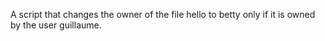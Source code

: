 A  script that changes the owner of the file hello to betty only if it is owned by the user guillaume.
